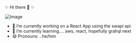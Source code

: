 ###
✨ Hi there 👋  ✨

![Image](https://github-readme-stats.vercel.app/api/top-langs/?username=tannerpace&theme=ithub_dark) 





- 🔭 I’m currently working on a React App using the swapi api
- 🌱 I’m currently learning.... aws, react, hopefully grahql next 
- 😄 Pronouns: ..he/him


